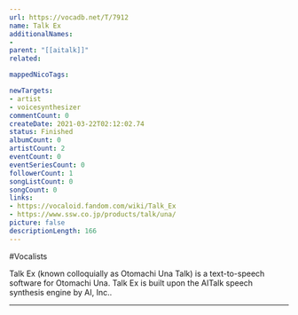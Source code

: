 ```yaml
---
url: https://vocadb.net/T/7912
name: Talk Ex
additionalNames: 
- 
parent: "[[aitalk]]"
related:

mappedNicoTags:

newTargets:
- artist
- voicesynthesizer
commentCount: 0
createDate: 2021-03-22T02:12:02.74
status: Finished
albumCount: 0
artistCount: 2
eventCount: 0
eventSeriesCount: 0
followerCount: 1
songListCount: 0
songCount: 0
links: 
- https://vocaloid.fandom.com/wiki/Talk_Ex
- https://www.ssw.co.jp/products/talk/una/
picture: false
descriptionLength: 166
---
```


#Vocalists

Talk Ex (known colloquially as Otomachi Una Talk) is a text-to-speech software for Otomachi Una.
Talk Ex is built upon the AITalk speech synthesis engine by AI, Inc..

---

